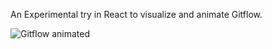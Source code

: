 An Experimental try in React to visualize and animate Gitflow.

![Gitflow animated](https://i.imgur.com/c2rZy5E.gif)
